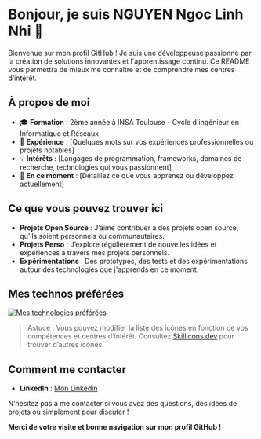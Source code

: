 # Bonjour, je suis NGUYEN Ngoc Linh Nhi 👋

Bienvenue sur mon profil GitHub ! Je suis une développeuse passionné par la création de solutions innovantes et l'apprentissage continu. Ce README vous permettra de mieux me connaître et de comprendre mes centres d’intérêt.

## À propos de moi

- 🎓 **Formation** : 2ème année à INSA Toulouse - Cycle d'ingénieur en Informatique et Réseaux
- 💼 **Expérience** : [Quelques mots sur vos expériences professionnelles ou projets notables]
- 💡 **Intérêts** : [Langages de programmation, frameworks, domaines de recherche, technologies qui vous passionnent]
- 🌱 **En ce moment** : [Détaillez ce que vous apprenez ou développez actuellement]

## Ce que vous pouvez trouver ici

- **Projets Open Source** : J’aime contribuer à des projets open source, qu’ils soient personnels ou communautaires.  
- **Projets Perso** : J’explore régulièrement de nouvelles idées et expériences à travers mes projets personnels.
- **Expérimentations** : Des prototypes, des tests et des expérimentations autour des technologies que j'apprends en ce moment.

## Mes technos préférées

[![Mes technologies préférées](https://skillicons.dev/icons?i=js,ts,nextjs,react,nodejs,express,html,css,python,git,linux&theme=dark)](https://skillicons.dev)

> Astuce : Vous pouvez modifier la liste des icônes en fonction de vos compétences et centres d’intérêt. Consultez [Skillicons.dev](https://skillicons.dev/) pour trouver d’autres icônes.

## Comment me contacter

- **LinkedIn** : [Mon Linkedin](https://www.linkedin.com/in/ngoc-linh-nhi-nguyen-a0531113a/)

N’hésitez pas à me contacter si vous avez des questions, des idées de projets ou simplement pour discuter ! 

**Merci de votre visite et bonne navigation sur mon profil GitHub !**

